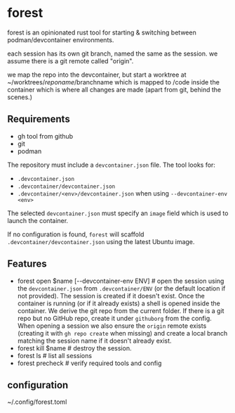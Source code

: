 # forest

forest is an opinionated rust tool for starting & switching between podman/devcontainer environments.

each session has its own git branch, named the same as the session.
we assume there is a git remote called "origin".

we map the repo into the devcontainer, but start a worktree at ~/worktrees/$reponame/$branchname which is mapped to  /code inside the container which is where all changes are made
(apart from git, behind the scenes.)

## Requirements
- gh tool from github
- git
- podman

The repository must include a `devcontainer.json` file. The tool looks for:

* `.devcontainer.json`
* `.devcontainer/devcontainer.json`
* `.devcontainer/<env>/devcontainer.json` when using `--devcontainer-env <env>`

The selected `devcontainer.json` must specify an `image` field which is used
to launch the container.

If no configuration is found, `forest` will scaffold `.devcontainer/devcontainer.json`
using the latest Ubuntu image.

## Features
- forest open $name [--devcontainer-env ENV] # open the session using the
  `devcontainer.json` from `.devcontainer/ENV` (or the default location if not
  provided). The session is created if it doesn't exist. Once the container is
  running (or if it already exists) a shell is opened inside the container. We
  derive the git repo from the current folder. If there is a git repo but no
  GitHub repo, create it under `githuborg` from the config. When opening a
  session we also ensure the `origin` remote exists (creating it with `gh repo
  create` when missing) and create a local branch matching the session name if
  it doesn't already exist.
- forest kill $name # destroy the session.
- forest ls # list all sessions
- forest precheck # verify required tools and config

## configuration

~/.config/forest.toml
